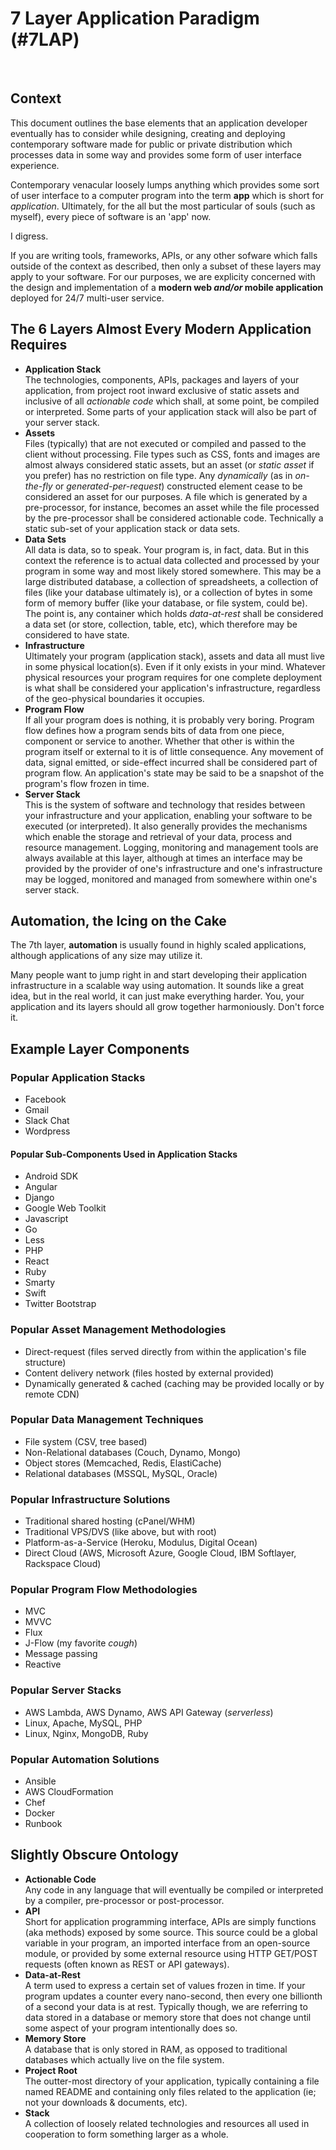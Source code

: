 # 7 Layer Application Paradigm (#7LAP)

![7 Layer Application Paradigm Illustration](https://github.com/iDoMeteor/7lap/blob/master/images/7-layer-application-paradigm-1280x505.png?raw=true "7 Layer Application Paradigm Illustration")

## Context

This document outlines the base elements that an application developer eventually has to consider while designing, creating and deploying contemporary software made for public or private distribution which processes data in some way and provides some form of user interface experience.  

Contemporary venacular loosely lumps anything which provides some sort of user interface to a computer program into the term **app** which is short for *application*.  Ultimately, for the all but the most particular of souls (such as myself), every piece of software is an 'app' now.

I digress.

If you are writing tools, frameworks, APIs, or any other sofware which falls outside of the context as described, then only a subset of these layers may apply to your software.  For our purposes, we are explicity concerned with the design and implementation of a **modern web *and/or* mobile application** deployed for 24/7 multi-user service.


## The 6 Layers Almost Every Modern Application Requires

  * **Application Stack**  
  The technologies, components, APIs, packages and layers of your application, from project root inward exclusive of static assets and inclusive of all *actionable code* which shall, at some point, be compiled or interpreted.  Some parts of your application stack will also be part of your server stack.
  * **Assets**  
  Files (typically) that are not executed or compiled and passed to the client without processing.  File types such as CSS, fonts and images are almost always considered static assets, but an asset (or *static asset* if you prefer) has no restriction on file type.  Any *dynamically* (as in *on-the-fly* or *generated-per-request*) constructed element cease to be considered an asset for our purposes.  A file which is generated by a pre-processor, for instance, becomes an asset while the file processed by the pre-processor shall be considered actionable code.  Technically a static sub-set of your application stack or data sets.
  * **Data Sets**  
  All data is data, so to speak.  Your program is, in fact, data.  But in this context the reference is to actual data collected and processed by your program in some way and most likely stored somewhere.  This may be a large distributed database, a collection of spreadsheets, a collection of files (like your database ultimately is), or a collection of bytes in some form of memory buffer (like your database, or file system, could be).  The point is, any container which holds *data-at-rest* shall be considered a data set (or store, collection, table, etc), which therefore may be considered to have state.
  * **Infrastructure**  
  Ultimately your program (application stack), assets and data all must live in some physical location(s).  Even if it only exists in your mind.  Whatever physical resources your program requires for one complete deployment is what shall be considered your application's infrastructure, regardless of the geo-physical boundaries it occupies.
  * **Program Flow**  
  If all your program does is nothing, it is probably very boring.  Program flow defines how a program sends bits of data from one piece, component or service to another.  Whether that other is within the program itself or external to it is of little consequence.  Any movement of data, signal emitted, or side-effect incurred shall be considered part of program flow.  An application's state may be said to be a snapshot of the program's flow frozen in time.
  * **Server Stack**  
  This is the system of software and technology that resides between your infrastructure and your application, enabling your software to be executed (or interpreted).  It also generally provides the mechanisms which enable the storage and retrieval of your data, process and resource management.  Logging, monitoring and management tools are always available at this layer, although at times an interface may be provided by the provider of one's infrastructure and one's infrastructure may be logged, monitored and managed from somewhere within one's server stack.

## Automation, the Icing on the Cake

The 7th layer, **automation** is usually found in highly scaled applications, although applications of any size may utilize it.

Many people want to jump right in and start developing their application infrastructure in a scalable way using automation.  It sounds like a great idea, but in the real world, it can just make everything harder.  You, your application and its layers should all grow together harmoniously.  Don't force it.


## Example Layer Components

### Popular Application Stacks

  * Facebook
  * Gmail
  * Slack Chat
  * Wordpress
  
#### Popular Sub-Components Used in Application Stacks

  * Android SDK
  * Angular
  * Django
  * Google Web Toolkit
  * Javascript
  * Go
  * Less
  * PHP
  * React
  * Ruby
  * Smarty
  * Swift
  * Twitter Bootstrap

### Popular Asset Management Methodologies

  * Direct-request (files served directly from within the application's file structure)
  * Content delivery network (files hosted by external provided)
  * Dynamically generated & cached (caching may be provided locally or by remote CDN)

### Popular Data Management Techniques

  * File system (CSV, tree based)
  * Non-Relational databases (Couch, Dynamo, Mongo)
  * Object stores (Memcached, Redis, ElastiCache)
  * Relational databases (MSSQL, MySQL, Oracle)

### Popular Infrastructure Solutions

  * Traditional shared hosting (cPanel/WHM)
  * Traditional VPS/DVS (like above, but with root)
  * Platform-as-a-Service (Heroku, Modulus, Digital Ocean)
  * Direct Cloud (AWS, Microsoft Azure, Google Cloud, IBM Softlayer, Rackspace Cloud)

### Popular Program Flow Methodologies

  * MVC
  * MVVC
  * Flux
  * J-Flow (my favorite *cough*)
  * Message passing
  * Reactive

### Popular Server Stacks

  * AWS Lambda, AWS Dynamo, AWS API Gateway (*serverless*)
  * Linux, Apache, MySQL, PHP
  * Linux, Nginx, MongoDB, Ruby

### Popular Automation Solutions

  * Ansible
  * AWS CloudFormation
  * Chef
  * Docker
  * Runbook

## Slightly Obscure Ontology

  * **Actionable Code**  
    Any code in any language that will eventually be compiled or interpreted by a compiler, pre-processor or post-processor.
  * **API**  
    Short for application programming interface, APIs are simply functions (aka methods) exposed by some source.  This source could be a global variable in your program, an imported interface from an open-source module, or provided by some external resource using HTTP GET/POST requests (often known as REST  or API gateways).
  * **Data-at-Rest**  
    A term used to express a certain set of values frozen in time.  If your program updates a counter every nano-second, then every one billionth of a second your data is at rest.  Typically though, we are referring to data stored in a database or memory store that does not change until some aspect of your program intentionally does so.
  * **Memory Store**  
    A database that is only stored in RAM, as opposed to traditional databases which actually live on the file system.
  * **Project Root**  
    The outter-most directory of your application, typically containing a file named README and containing only files related to the application (ie; not your downloads & documents, etc).
  * **Stack**  
    A collection of loosely related technologies and resources all used in cooperation to form something larger as a whole.
    
    
